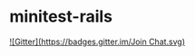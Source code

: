 # minitest-rails
[![Gitter](https://badges.gitter.im/Join Chat.svg)](https://gitter.im/blowmage/minitest-rails?utm_source=badge&utm_medium=badge&utm_campaign=pr-badge&utm_content=badge)